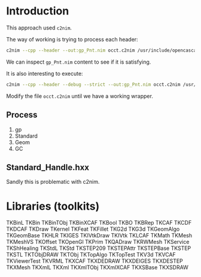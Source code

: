 # Introduction
This approach used `c2nim`.

The way of working is trying to process each header:
```bash
c2nim --cpp --header --out:gp_Pnt.nim occt.c2nim /usr/include/opencascade/gp_Pnt.hxx
```
We can inspect `gp_Pnt.nim` content to see if it is satisfying.

It is also interesting to execute:

```bash
c2nim --cpp --header --debug --strict --out:gp_Pnt.nim occt.c2nim /usr/include/opencascade/gp_Pnt.hxx
```

Modify the file `occt.c2nim` until we have a working wrapper.


## Process
1. gp
2. Standard
3. Geom
4. GC

## Standard_Handle.hxx
Sandly this is problematic with c2nim.


# Libraries (toolkits)
TKBinL
TKBin
TKBinTObj
TKBinXCAF
TKBool
TKBO
TKBRep
TKCAF
TKCDF
TKDCAF
TKDraw
TKernel
TKFeat
TKFillet
TKG2d
TKG3d
TKGeomAlgo
TKGeomBase
TKHLR
TKIGES
TKIVtkDraw
TKIVtk
TKLCAF
TKMath
TKMesh
TKMeshVS
TKOffset
TKOpenGl
TKPrim
TKQADraw
TKRWMesh
TKService
TKShHealing
TKStdL
TKStd
TKSTEP209
TKSTEPAttr
TKSTEPBase
TKSTEP
TKSTL
TKTObjDRAW
TKTObj
TKTopAlgo
TKTopTest
TKV3d
TKVCAF
TKViewerTest
TKVRML
TKXCAF
TKXDEDRAW
TKXDEIGES
TKXDESTEP
TKXMesh
TKXmlL
TKXml
TKXmlTObj
TKXmlXCAF
TKXSBase
TKXSDRAW
